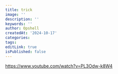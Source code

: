 ```yaml
---
title: trick
image: ''
description: ''
keywords: ''
author: Opshell
createdAt: '2024-10-17'
categories: 
tags: 
editLink: true
isPublished: false
---
```

https://www.youtube.com/watch?v=PL3Odw-k8W4
